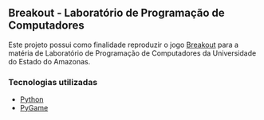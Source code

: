 ## Breakout - Laboratório de Programação de Computadores

Este projeto possui como finalidade reproduzir o jogo [Breakout]( https://en.wikipedia.org/wiki/Breakout_(video_game) ) para a matéria de Laboratório de Programação de Computadores da Universidade do Estado do Amazonas.


### Tecnologias utilizadas

- [Python](https://www.python.org/)
- [PyGame](https://www.pygame.org/news)

